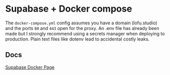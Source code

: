 
# Supabase + Docker compose

The `docker-compose.yml` config assumes you have a domain (lofu.studio) and the ports `80` and `443` open for the proxy. An .env file has already been made but I strongly recommend using a secrets manager when deploying to production. Plain text files like dotenv lead to accidental costly leaks.

## Docs

[Supabase Docker Page](https://supabase.com/docs/guides/hosting/docker)